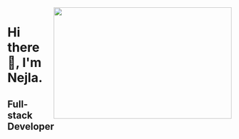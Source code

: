 <img src="https://media.giphy.com/media/xuXzcHMkuwvf2/source.gif" align="right" width="400" height="250">

# Hi there :wave:, I'm Nejla. 

## Full-stack Developer



